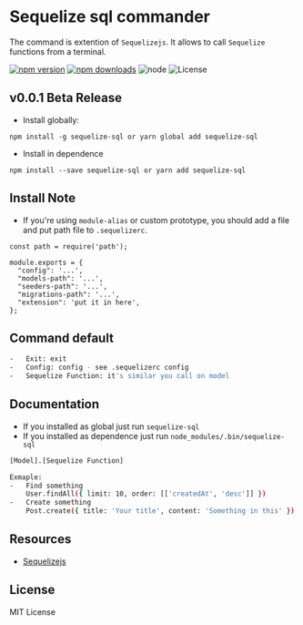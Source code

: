 # Sequelize sql commander
The command is extention of `Sequelizejs`. It allows to call `Sequelize` functions from a terminal. 

[![npm version](https://img.shields.io/npm/v/sequelize-sql.svg)](https://www.npmjs.com/package/sequelize-sql)
[![npm downloads](https://img.shields.io/npm/dm/sequelize-sql.svg?maxAge=2592000)](https://www.npmjs.com/package/sequelize-sql)
![node](https://img.shields.io/node/v/sequelize-sql.svg)
![License](https://img.shields.io/npm/l/sequelize-sql.svg?maxAge=2592000?style=plastic)

## v0.0.1 Beta Release
- Install globally:
```
npm install -g sequelize-sql or yarn global add sequelize-sql
```

- Install in dependence
```
npm install --save sequelize-sql or yarn add sequelize-sql
```

## Install Note
- If you're using `module-alias` or custom prototype, you should add a file and put path file to `.sequelizerc`.


```
const path = require('path');

module.exports = {
  "config": '...',
  "models-path": '...',
  "seeders-path": '...',
  "migrations-path": '...',
  "extension": 'put it in here',
};

```

## Command default

```bash
-   Exit: exit
-   Config: config - see .sequelizerc config
-   Sequelize Function: it's similar you call on model
```

## Documentation
- If you installed as global just run `sequelize-sql`
- If you installed as dependence just run `node_modules/.bin/sequelize-sql`

```bash
[Model].[Sequelize Function]

Exmaple:
-   Find something
    User.findAll({ limit: 10, order: [['createdAt', 'desc']] })
-   Create something
    Post.create({ title: 'Your title', content: 'Something in this' })
```

## Resources
- [Sequelizejs](http://docs.sequelizejs.com)

## License

MIT License
